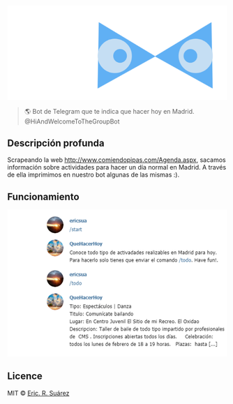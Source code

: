 ![TBOT](/public/thrid.PNG)
> :earth_americas: Bot de Telegram que te indica que hacer hoy en Madrid. @HiAndWelcomeToTheGroupBot


## Descripción profunda

Scrapeando la web http://www.comiendopipas.com/Agenda.aspx, sacamos información sobre actividades para hacer un día normal en Madrid. A través de ella imprimimos en nuestro bot algunas de las mismas :).

## Funcionamiento 

![Captura](/public/Captura.PNG)

## Licence


MIT © [Eric. R. Suárez](https://ericsuarez.github.io/)


